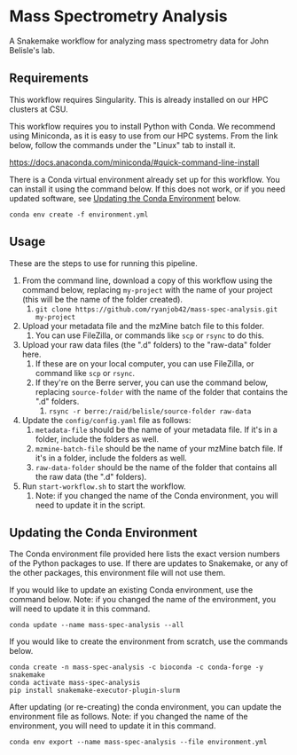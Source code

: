 # Mass Spectrometry Analysis
A Snakemake workflow for analyzing mass spectrometry data for John Belisle's lab.

## Requirements
This workflow requires Singularity.
This is already installed on our HPC clusters at CSU.

This workflow requires you to install Python with Conda.
We recommend using Miniconda, as it is easy to use from our HPC systems.
From the link below, follow the commands under the "Linux" tab to install it.

https://docs.anaconda.com/miniconda/#quick-command-line-install

There is a Conda virtual environment already set up for this workflow.
You can install it using the command below.
If this does not work, or if you need updated software,
see [Updating the Conda Environment](#updating-the-conda-environment) below.

```shell
conda env create -f environment.yml
```

## Usage
These are the steps to use for running this pipeline.

1. From the command line, download a copy of this workflow using the command below, replacing `my-project` with the name of your project (this will be the name of the folder created).
   1. `git clone https://github.com/ryanjob42/mass-spec-analysis.git my-project`
2. Upload your metadata file and the mzMine batch file to this folder.
   1. You can use FileZilla, or commands like `scp` or `rsync` to do this.
3. Upload your raw data files (the ".d" folders) to the "raw-data" folder here.
   1. If these are on your local computer, you can use FileZilla, or command like `scp` or `rsync`.
   2. If they're on the Berre server, you can use the command below, replacing `source-folder` with the name of the folder that contains the ".d" folders.
      1. `rsync -r berre:/raid/belisle/source-folder raw-data`
4. Update the `config/config.yaml` file as follows:
   1. `metadata-file` should be the name of your metadata file. If it's in a folder, include the folders as well.
   2. `mzmine-batch-file` should be the name of your mzMine batch file. If it's in a folder, include the folders as well.
   3. `raw-data-folder` should be the name of the folder that contains all the raw data (the ".d" folders).
5. Run `start-workflow.sh` to start the workflow.
   1. Note: if you changed the name of the Conda environment, you will need to update it in the script.

## Updating the Conda Environment
The Conda environment file provided here lists the exact version numbers of the Python packages to use.
If there are updates to Snakemake, or any of the other packages, this environment file will not use them.

If you would like to update an existing Conda environment, use the command below.
Note: if you changed the name of the environment, you will need to update it in this command.

```shell
conda update --name mass-spec-analysis --all
```

If you would like to create the environment from scratch, use the commands below.

```shell
conda create -n mass-spec-analysis -c bioconda -c conda-forge -y snakemake
conda activate mass-spec-analysis
pip install snakemake-executor-plugin-slurm
```

After updating (or re-creating) the conda environment, you can update the environment file as follows.
Note: if you changed the name of the environment, you will need to update it in this command.

```shell
conda env export --name mass-spec-analysis --file environment.yml
```
